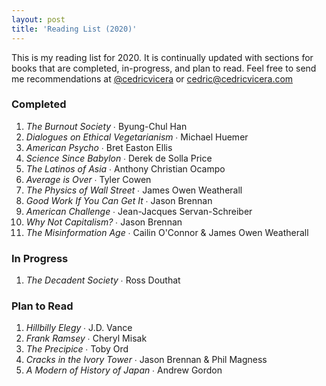 ```yaml
---
layout: post
title: 'Reading List (2020)'
---
```

This is my reading list for 2020. It is continually updated with sections for books that are completed, in-progress, and plan to read. Feel free to send me recommendations at [@cedricvicera](https://twitter.com/cedricvicera) or [cedric@cedricvicera.com](mailto:cedric@cedricvicera.com)

### Completed
1. *The Burnout Society* ∙ Byung-Chul Han
2. *Dialogues on Ethical Vegetarianism* ∙ Michael Huemer
3. *American Psycho* ∙ Bret Easton Ellis
4. *Science Since Babylon* ∙ Derek de Solla Price
5. *The Latinos of Asia* ∙ Anthony Christian Ocampo
6. *Average is Over* ∙ Tyler Cowen
7. *The Physics of Wall Street* ∙ James Owen Weatherall
8. *Good Work If You Can Get It* ∙ Jason Brennan
9. *American Challenge* ∙ Jean-Jacques Servan-Schreiber
10. *Why Not Capitalism?* ∙ Jason Brennan
11. *The Misinformation Age* ∙ Cailin O'Connor & James Owen Weatherall

### In Progress
1. *The Decadent Society* ∙ Ross Douthat

### Plan to Read
1. *Hillbilly Elegy* ∙ J.D. Vance
2. *Frank Ramsey* ∙ Cheryl Misak
3. *The Precipice* ∙ Toby Ord
4. *Cracks in the Ivory Tower* ∙ Jason Brennan & Phil Magness
5. *A Modern of History of Japan* ∙ Andrew Gordon
